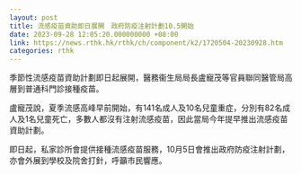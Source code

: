 ```yaml
---
layout: post
title: 流感疫苗資助即日展開　政府防疫注射計劃10.5開始
date: 2023-09-28 12:05:20.000000000 +08:00
link: https://news.rthk.hk/rthk/ch/component/k2/1720504-20230928.htm
categories: rthk
---
```


季節性流感疫苗資助計劃即日起展開，醫務衞生局局長盧寵茂等官員聯同醫管局高層到普通科門診接種疫苗。

盧寵茂說，夏季流感高峰早前開始，有141名成人及10名兒童重症，分別有82名成人及1名兒童死亡，多數人都沒有注射流感疫苗，因此當局今年提早推出流感疫苗資助計劃。

即日起，私家診所會提供接種流感疫苗服務，10月5日會推出政府防疫注射計劃，亦會外展到學校及院舍打針，呼籲市民響應。
